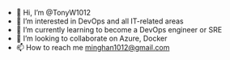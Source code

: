- 👋 Hi, I’m @TonyW1012
- 👀 I’m interested in DevOps and all IT-related areas
- 🌱 I’m currently learning to become a DevOps engineer or SRE
- 💞️ I’m looking to collaborate on Azure, Docker
- 📫 How to reach me minghan1012@gmail.com

<!---
TonyW1012/TonyW1012 is a ✨ special ✨ repository because its `README.md` (this file) appears on your GitHub profile.
You can click the Preview link to take a look at your changes.
--->
